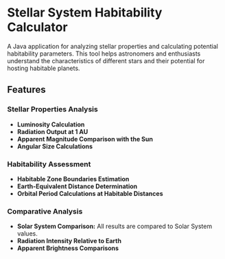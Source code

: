 # Stellar System Habitability Calculator

A Java application for analyzing stellar properties and calculating potential habitability parameters. This tool helps astronomers and enthusiasts understand the characteristics of different stars and their potential for hosting habitable planets.

## Features

### Stellar Properties Analysis
- **Luminosity Calculation**
- **Radiation Output at 1 AU**
- **Apparent Magnitude Comparison with the Sun**
- **Angular Size Calculations**

### Habitability Assessment
- **Habitable Zone Boundaries Estimation**
- **Earth-Equivalent Distance Determination**
- **Orbital Period Calculations at Habitable Distances**

### Comparative Analysis
- **Solar System Comparison:** All results are compared to Solar System values.
- **Radiation Intensity Relative to Earth**
- **Apparent Brightness Comparisons**
